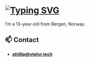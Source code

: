 # [![Typing SVG](https://readme-typing-svg.demolab.com/?lines=Hi,+i'm+Phillip)](https://philliphat.com)

I’m a 13-year-old from Bergen, Norway.

## 📫 Contact
- **[phillip@vtolvr.tech](mailto:phillip@vtolvr.tech)**
